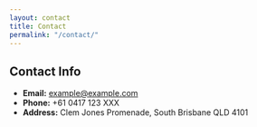 ```yaml
---
layout: contact
title: Contact
permalink: "/contact/"
---
```


## Contact Info

- **Email:** <a href="mailto:example@example.com">example@example.com</a>
- **Phone:** +61 0417 123 XXX
- **Address:** Clem Jones Promenade, South Brisbane QLD 4101
